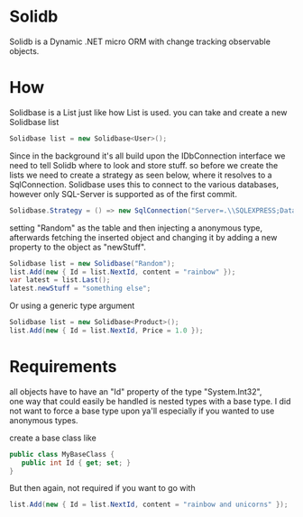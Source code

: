 # Solidb
Solidb is a Dynamic .NET micro ORM with change tracking observable objects.

# How

Solidbase is a List just like how List<object> is used. you can take and create a new Solidbase list
  
```cs
Solidbase list = new Solidbase<User>();
```

Since in the background it's all build upon the IDbConnection interface we need to tell Solidb where to look and store stuff.
so before we create the lists we need to create a strategy as seen below, where it resolves to a SqlConnection. Solidbase uses this to connect to the various databases, however only SQL-Server is supported as of the first commit.

```cs
Solidbase.Strategy = () => new SqlConnection("Server=.\\SQLEXPRESS;Database=NewSolidb;Trusted_Connection=True;");
```

setting "Random" as the table and then injecting a anonymous type, afterwards fetching the inserted object and changing it
by adding a new property to the object as "newStuff".

```cs
Solidbase list = new Solidbase("Random");
list.Add(new { Id = list.NextId, content = "rainbow" });
var latest = list.Last();
latest.newStuff = "something else";
```

Or using a generic type argument

```cs
Solidbase list = new Solidbase<Product>();
list.Add(new { Id = list.NextId, Price = 1.0 });
```

# Requirements

all objects have to have an "Id" property of the type "System.Int32",   
one way that could easily be handled is nested types with a base type. I did not want to force a base type upon ya'll
especially if you wanted to use anonymous types.

create a base class like

```cs
public class MyBaseClass {
   public int Id { get; set; }
}
```

But then again, not required if you want to go with

```cs
list.Add(new { Id = list.NextId, content = "rainbow and unicorns" });
```
